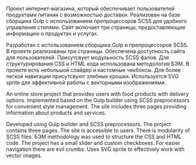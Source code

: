 Проект интернет-магазина, который обеспечивает пользователей продуктами питания с возможностью доставки. Реализован на базе сборщика Gulp с использованием препроцессоров SCSS для удобного управления стилями. Сайт включает три страницы, предоставляющие информацию о продуктах и услугах.

Разработан с использованием сборщика Gulp и препроцессоров SCSS.
В проекте реализованы три страницы.
Обеспечена доступность сайта для пользователей.
Присутсвует модульность SCSS фалов.
Для структурирования CSS и HTML кода использована методология БЭМ.
В проекте есть небольшой слайдер и кастомные чекбоксы.
Для более легкой навигации присутсвуют злебные крошки.
Используется SVG sprite для эффективной работы с векторными изображениями.


An online store project that provides users with food products with delivery options. Implemented based on the Gulp builder using SCSS preprocessors for convenient style management. The site includes three pages providing information about products and services.

Developed using Gulp builder and SCSS preprocessors.
The project contains three pages.
The site is accessible to users.
There is modularity of SCSS files.
БЭМ methodology was used to structure the CSS and HTML code.
The project has a small slider and custom checkboxes.
For easier navigation there are evil crumbs.
Uses SVG sprite to effectively work with vector images.
